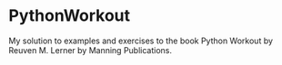 # PythonWorkout
My solution to examples and exercises to the book Python Workout by Reuven M. Lerner by Manning Publications. 
